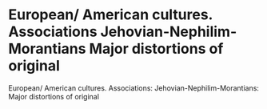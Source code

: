 # European/ American cultures. Associations Jehovian-Nephilim-Morantians Major distortions of original

European/ American cultures. Associations: Jehovian-Nephilim-Morantians: Major distortions of original